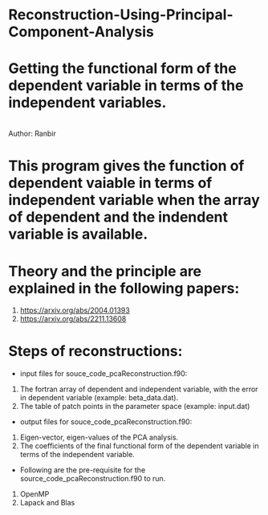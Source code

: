 # Reconstruction-Using-Principal-Component-Analysis
# Getting the functional form of the dependent variable in terms of the independent variables. 
<br>
Author: Ranbir

# This program gives the function of dependent vaiable in terms of independent variable when the array of  dependent and the indendent variable is available. 

# Theory and the principle are explained in the following papers:
1. https://arxiv.org/abs/2004.01393
2. https://arxiv.org/abs/2211.13608

# Steps of reconstructions:
* input files for souce_code_pcaReconstruction.f90:
1. The fortran array of dependent and independent variable, with the error in dependent variable (example: beta_data.dat). 
2. The table of patch points in the parameter space (example: input.dat)

* output files for souce_code_pcaReconstruction.f90:
1. Eigen-vector, eigen-values of the PCA analysis. 
2. The coefficients of the final functional form of the dependent variable in terms of the independent variable.

* Following are the pre-requisite for the source_code_pcaReconstruction.f90 to run.
1. OpenMP
2. Lapack and Blas




